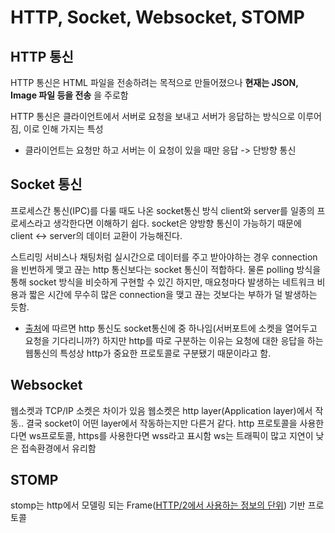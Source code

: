 # HTTP, Socket, Websocket, STOMP

## HTTP 통신
HTTP 통신은 HTML 파일을 전송하려는 목적으로 만들어졌으나 __현재는 JSON, Image 파일 등을 전송__ 을 주로함

HTTP 통신은 클라이언트에서 서버로 요청을 보내고 서버가 응답하는 방식으로 이루어짐, 이로 인해 가지는 특성
- 클라이언트는 요청만 하고 서버는 이 요청이 있을 때만 응답 -> 단방향 통신

## Socket 통신
프로세스간 통신(IPC)를 다룰 때도 나온 socket통신 방식 client와 server를 일종의 프로세스라고 생각한다면 이해하기 쉽다.
socket은 양방향 통신이 가능하기 때문에 client <-> server의 데이터 교환이 가능해진다.

스트리밍 서비스나 채팅처럼 실시간으로 데이터를 주고 받아야하는 경우 connection을 빈번하게 맺고 끊는 http 통신보다는 socket 통신이 적합하다. 물론 polling 방식을 통해 socket 방식을 비슷하게 구현할 수 있긴 하지만, 매요청마다 발생하는 네트워크 비용과 짧은 시간에 무수히 많은 connection을 맺고 끊는 것보다는 부하가 덜 발생하는 듯함.

- [출처](https://kotlinworld.com/75)에 따르면 http 통신도 socket통신에 중 하나임(서버포트에 소켓을 열어두고 요청을 기다리니까?) 하지만 http를 따로 구분하는 이유는 요청에 대한 응답을 하는 웹통신의 특성상 http가 중요한 프로토콜로 구분됐기 때문이라고 함.

## Websocket
웹소켓과 TCP/IP 소켓은 차이가 있음
웹소켓은 http layer(Application layer)에서 작동.. 결국 socket이 어떤 layer에서 작동하는지만 다른거 같다.
http 프로토콜을 사용한다면 ws프로토콜, https를 사용한다면 wss라고 표시함
ws는 트래픽이 많고 지연이 낮은 접속환경에서 유리함

## STOMP
stomp는 http에서 모델링 되는 Frame([HTTP/2에서 사용하는 정보의 단위](https://brunch.co.kr/@sangjinkang/3)) 기반 프로토콜